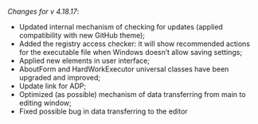 _Changes for v 4.18.17_:
- Updated internal mechanism of checking for updates (applied compatibility with new GitHub theme);
- Added the registry access checker: it will show recommended actions for the executable file when Windows doesn’t allow saving settings;
- Applied new elements in user interface;
- AboutForm and HardWorkExecutor universal classes have been upgraded and improved;
- Update link for ADP;
- Optimized (as possible) mechanism of data transferring from main to editing window;
- Fixed possible bug in data transferring to the editor
